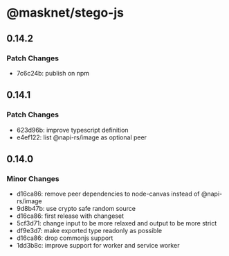 # @masknet/stego-js

## 0.14.2

### Patch Changes

- 7c6c24b: publish on npm

## 0.14.1

### Patch Changes

- 623d96b: improve typescript definition
- e4ef122: list @napi-rs/image as optional peer

## 0.14.0

### Minor Changes

- d16ca86: remove peer dependencies to node-canvas instead of @napi-rs/image
- 9d8b47b: use crypto safe random source
- d16ca86: first release with changeset
- 5cf3d71: change input to be more relaxed and output to be more strict
- df9e3d7: make exported type readonly as possible
- d16ca86: drop commonjs support
- 1dd3b8c: improve support for worker and service worker
